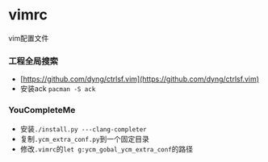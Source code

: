 # vimrc
vim配置文件


### 工程全局搜索
* [https://github.com/dyng/ctrlsf.vim](https://github.com/dyng/ctrlsf.vim)
* 安装ack `pacman -S ack`


### YouCompleteMe
* 安装`./install.py ---clang-completer`
* 复制`.ycm_extra_conf.py`到一个固定目录
* 修改`.vimrc`的`let g:ycm_gobal_ycm_extra_conf`的路径

